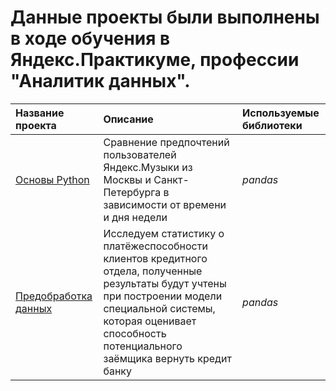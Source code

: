 # Данные проекты были выполнены в ходе обучения в Яндекс.Практикуме, профессии "Аналитик данных".

| Название проекта | Описание | Используемые библиотеки | 
| :---------------------- | :---------------------- | :---------------------- |
| [Основы Python](https://github.com/voronovdmitriy/Projects/tree/main/Основы%20Python) | Сравнение предпочтений пользователей Яндекс.Музыки из Москвы и Санкт-Петербурга в зависимости от времени и дня недели | *pandas* |
| [Предобработка данных](https://github.com/voronovdmitriy/Projects/blob/main/1.Предобработка%20данных/1_predata.ipynb)| Исследуем статистику о платёжеспособности клиентов кредитного отдела, полученные результаты будут учтены при построении модели специальной системы, которая оценивает способность потенциального заёмщика вернуть кредит банку | *pandas* |
